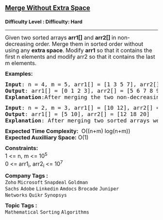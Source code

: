 <h2><a href="https://www.geeksforgeeks.org/problems/merge-two-sorted-arrays-1587115620/1?page=1&difficulty=Hard&sortBy=submissions">Merge Without Extra Space</a></h2><h3>Difficulty Level : Difficulty: Hard</h3><hr><div class="problems_problem_content__Xm_eO"><p><span style="font-size: 18px;">Given two sorted arrays <strong>arr1[]</strong> and <strong>arr2[] </strong>in non-decreasing order. Merge them in sorted order without using any <strong>extra space</strong>. Modify <strong>arr1</strong> so that it contains the first n elements and modify arr2 so that it contains the last m elements.</span></p>
<p><span style="font-size: 18px;"><strong>Examples:</strong></span></p>
<pre><span style="font-size: 18px;"><strong>Input</strong>: n = 4, m = 5, arr1[] = [1 3 5 7], arr2[] = [0 2 6 8 9]
<strong>Output</strong>: arr1[] = [0 1 2 3], arr2[] = [5 6 7 8 9]
<strong>Explanation</strong>:After merging the two non-decreasing arrays, we get, 0 1 2 3 5 6 7 8 9</span></pre>
<pre><span style="font-size: 18px;"><strong>Input</strong>: n = 2, m = 3, arr1[] = [10 12], arr2[] = [5 18 20]
<strong>Output</strong>: arr1[] = [5 10], arr2[] = [12 18 20]
<strong>Explanation</strong>: After merging two sorted arrays we get 5 10 12 18 20.</span>
</pre>
<p><span style="font-size: 18px;"><strong>Expected Time Complexity:</strong> &nbsp;O((n+m) log(n+m))<br><strong>Expected Auxilliary Space:</strong> O(1)</span></p>
<p><span style="font-size: 18px;"><strong>Constraints:</strong></span><br><span style="font-size: 18px;">1 &lt;= n, m&nbsp;&lt;= 10<sup>5</sup><br>0 &lt;= arr1<sub>i</sub>, arr2<sub>i</sub>&nbsp;&lt;= 10<sup>7</sup></span></p></div><p><span style=font-size:18px><strong>Company Tags : </strong><br><code>Zoho</code>&nbsp;<code>Microsoft</code>&nbsp;<code>Snapdeal</code>&nbsp;<code>Goldman Sachs</code>&nbsp;<code>Adobe</code>&nbsp;<code>Linkedin</code>&nbsp;<code>Amdocs</code>&nbsp;<code>Brocade</code>&nbsp;<code>Juniper Networks</code>&nbsp;<code>Quikr</code>&nbsp;<code>Synopsys</code>&nbsp;<br><p><span style=font-size:18px><strong>Topic Tags : </strong><br><code>Mathematical</code>&nbsp;<code>Sorting</code>&nbsp;<code>Algorithms</code>&nbsp;